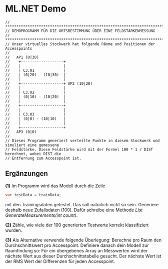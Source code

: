 # ML.NET Demo

```text
// *************************************************************************************************
// DEMOPROGRAMM FÜR DIE ORTSBESTIMMUNG ÜBER EINE FELDSTÄRKENMESSUNG
// *************************************************************************************************
// Unser virtuelles Stockwerk hat folgende Räume und Positionen der Accesspoints
//
//   AP1 (0|30)
//    +-------------------+
//    |                   |
//    | C3.01             |
//    | (0|20) - (10|30)  |
//    |                   |
//    +-------------------+ AP2 (10|20)
//    |                   |
//    | C3.02             |
//    | (0|10) - (10|20)  |
//    |                   |
//    +-------------------+
//    |                   |
//    | C3.03             |
//    | (0|0) - (10|10)   |
//    |                   |
//    +-------------------+
//   AP3 (0|0)
//
// Dieses Programm generiert verteilte Punkte in diesem Stockwerk und simuliert eine gemessene
// Feldstärke. Diese Feldstärke wird mit der Formel 100 * 1 / DIST berechnet, wobei DIST die
// Entfernung zum Accesspoint ist.
```


## Ergänzungen

**(1)** Im Programm wird das Modell durch die Zeile

```c#
var testData = trainData;
```

mit den Trainingsdaten getestet. Das soll natürlich nicht so sein. Generiere deshalb neue
Zufallsdaten (100). Dafür schreibe eine Methode *List<Measurement> GenerateMeasurements(int count)*.

**(2)** Zähle, wie viele der 100 generierten Testwerte korrekt klassifiziert wurden.

**(3)** Als Alternative verwende folgende Überlegung: Berechne pro Raum den Durchschnittswert pro
Accesspoint. Definiere danach dein Modell zur Raumfindung so: Für ein übergebenes Array an Messwerten
wird der nächste Wert aus dieser Durchschnittstabelle gesucht. Der nächste Wert ist der RMS Wert
der Differenzen für jeden Accesspoint.
